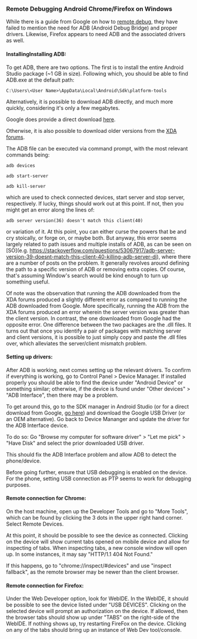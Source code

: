 ### Remote Debugging Android Chrome/Firefox on Windows

While there is a guide from Google on how to [remote debug](https://developers.google.com/web/tools/chrome-devtools/remote-debugging/), they have failed to mention the need for ADB (Android Debug Bridge) and proper drivers. Likewise, Firefox appears to need ADB and the associated drivers as well.

#### InstallingInstalling ADB:

To get ADB, there are two options. The first is to install the entire Android Studio package (~1 GB in size). Following which, you should be able to find ADB.exe at the default path:

`C:\Users\<User Name>\AppData\Local\Android\Sdk\platform-tools
`

Alternatively, it is possible to download ADB directly, and much more quickly, considering it's only a few megabytes.

Google does provide a direct download [here](https://developer.android.com/studio/releases/platform-tools#downloads).

Otherwise, it is also possible to download older versions from the [XDA forums](https://forum.xda-developers.com/showthread.php?t=2317790).

The ADB file can be executed via command prompt, with the most relevant commands being:

`adb devices`

`adb start-server` 

`adb kill-server`

which are used to check connected devices, start server and stop server, respectively. If lucky, things should work out at this point. If not, then you might get an error along the lines of:

`adb server version(36) doesn't match this client(40)`

or variation of it. At this point, you can either curse the powers that be and cry stoically, or forge on, or maybe both. But anyway, this error seems largely related to path issues and multiple installs of ADB, as can be seen on [SO](e.g. https://stackoverflow.com/questions/53067917/adb-server-version-39-doesnt-match-this-client-40-killing-adb-server-di), where there are a number of posts on the problem. It generally revolves around defining the path to a specific version of ADB or removing extra copies. Of course, that's assuming Window&#39;s search would be kind enough to turn up something useful.

Of note was the observation that running the ADB downloaded from the XDA forums produced a slightly different error as compared to running the ADB downloaded from Google. More specifically, running the ADB from the XDA forums produced an error wherein the server version was greater than the client version. In contrast, the one downloaded from Google had the opposite error. One difference between the two packages are the .dll files. It turns out that once you identify a pair of packages with matching server and client versions, it is possible to just simply copy and paste the .dll files over, which alleviates the server/client mismatch problem. 

#### Setting up drivers:

After ADB is working, next comes setting up the relevant drivers. To confirm if everything is working, go to Control Panel > Device Manager. If installed properly you should be able to find the device under "Android Device" or something similar; otherwise, if the device is found under "Other devices" > "ADB Interface&#34;, then there may be a problem.

To get around this, go to the SDK manager in Android Studio (or for a direct download from Google, [go here](https://developer.android.com/studio/run/win-usb)) and download the Google USB Driver (or an OEM alternative). Go back to Device Mananger and update the driver for the ADB Interface device.

To do so:
Go "Browse my computer for software driver" > "Let me pick" > "Have Disk" and select the prior downloaded USB driver.

This should fix the ADB Interface problem and allow ADB to detect the phone/device.

Before going further, ensure that USB debugging is enabled on the device.
For the phone, setting USB connection as PTP seems to work for debugging purposes.

#### Remote connection for Chrome:

On the host machine, open up the Developer Tools and go to "More Tools", which can be found by clicking the 3 dots in the upper right hand corner. Select Remote Devices.

At this point, it should be possible to see the device as connected. Clicking on the device will show current tabs opened on mobile device and allow for inspecting of tabs. When inspecting tabs, a new console window will open up. In some instances, it may say "HTTP/1.1 404 Not Found."

If this happens, go to "chrome://inspect/#devices" and use "inspect fallback", as the remote browser may be newer than the client browser.

#### Remote connection for Firefox:

Under the Web Developer option, look for WebIDE. In the WebIDE, it should be possible to see the device listed under "USB DEVICES". Clicking on the selected device will prompt an authorization on the device. If allowed, then the browser tabs should show up under "TABS" on the right-side of the WebIDE. If nothing shows up, try restarting FireFox on the device. Clicking on any of the tabs should bring up an instance of Web Dev tool/console.